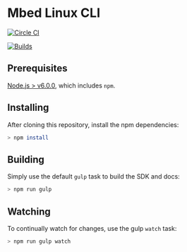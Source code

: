 # Mbed Linux CLI

[![Circle CI](https://circleci.com/gh/ARMmbed/mbed-linux-cli.svg?style=shield&circle-token=367893aefffecc72cf7d17201667cd2f75d6d5c7)](https://circleci.com/gh/ARMmbed/mbed-linux-cli/)

[![Builds](https://img.shields.io/badge/mbed%20linux%20cli-builds-blue.svg)](http://armmbed.github.io/mbed-linux-cli/builds/)

## Prerequisites

[Node.js > v6.0.0](https://nodejs.org), which includes `npm`.

## Installing

After cloning this repository, install the npm dependencies:

```bash
> npm install
```

## Building

Simply use the default ```gulp``` task to build the SDK and docs:

```bash
> npm run gulp
```

## Watching

To continually watch for changes, use the gulp `watch` task:

```bash
> npm run gulp watch
```
